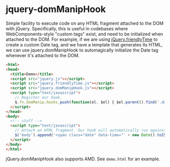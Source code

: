 jquery-domManipHook
===================

Simple facility to execute code on any HTML fragment attached to the DOM with jQuery. Specifically, this is useful in codebases where WebComponents-style "custom tags" exist, and need to be initialized when attached to the DOM. For example, if we are using [jQuery.friendlyTime](https://github.com/blocvox/jquery-friendlyTime) to create a custom Date tag, and we have a template that generates its HTML, we can use jquery.domManipHook to automagically initialize the Date tag whenever it's attached to the DOM.

```html
<html>
<head>
  <title>Demo</title>
  <script src="jquery.js"></script>
  <script src="jquery.friendlyTime.js"></script>
  <script src="jquery.domManipHook.js"></script>
  <script type="text/javascript">
    // Register our hook.
    $.fn.domManip.hooks.push(function(el, $el) { $el.parent().find('.date').friendlyTime(); });  
  </script>
</head>
<body>
  <!-- stuff -->
  <script type="text/javascript">
    // Attach an HTML fragment. Our hook will automatically run against it.
    $('body').append('<span class="date" data-time="' + new Date().toISOString() + '">');
  </script>
</body>
</html>
```

jQuery.domManipHook also supports AMD. See `demo.html` for an example.
